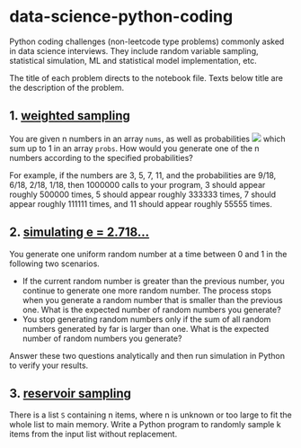# data-science-python-coding

Python coding challenges (non-leetcode type problems) commonly asked in data science interviews. 
They include random variable sampling, statistical simulation, ML and statistical model implementation, etc.


The title of each problem directs to the notebook file. Texts below title are the description of the problem.

## 1. [weighted sampling](/solutions/weighted_sampling.ipynb)

You are given n numbers in an array `nums`, as well as probabilities <img src="https://render.githubusercontent.com/render/math?math=p_0, p_1, ..., p_{n-1}"> which sum up to 1 in an array `probs`. How would you generate one of the n numbers according to the specified probabilities?

For example, if the numbers are 3, 5, 7, 11, and the probabilities are 9/18, 6/18, 2/18, 1/18, then 1000000 calls to your program, 3 should appear roughly 500000 times, 5 should appear roughly 333333 times, 7 should appear roughly 111111 times, and 11 should appear roughly 55555 times.

## 2. [simulating e = 2.718...](/solutions/simulating_e.ipynb)

You generate one uniform random number at a time between 0 and 1 in the following two scenarios.

* If the current random number is greater than the previous number, you continue to generate one more random number. 
  The process stops when you generate a random number that is smaller than the previous one. 
  What is the expected number of random numbers you generate?
* You stop generating random numbers only if the sum of all random numbers generated by far is larger than one.
  What is the expected number of random numbers you generate? 
  
Answer these two questions analytically and then run simulation in Python to verify your results.

## 3. [reservoir sampling](/solutions/reservoir_sampling.ipynb)

There is a list `S` containing n items, where n is unknown or too large to fit the whole list to main memory. 
Write a Python program to randomly sample k items from the input list without replacement.

